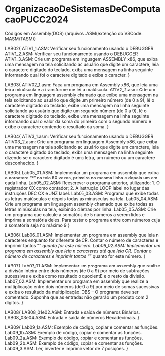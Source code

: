 # OrganizacaoDeSistemasDeComputacaoPUCC2024
Códigos em Assembly(DOS) (arquivos .ASM(extenção do VSCode: MASM/TASM))

LAB02{
    ATIV1_1.ASM: Verificar seu funcionamento usando o DEBUGGER
    ATIV1_2.ASM: Verificar seu funcionamento usando o DEBUGGER
    ATIV1_3.ASM: Crie um programa em linguagem ASSEMBLY x86, que exiba uma mensagem na tela solicitando ao usuário que digite um caractere, leia o caractere digitado do teclado, exiba uma mensagem na linha seguinte informando qual foi o caractere digitado e exiba o caracter.
}

LAB03{
    ATIV02_1.asm: Faça um programa em Assembly x86, que leia uma letra minúscula e a transforme me letra maiúscula.
    ATIV2_2.asm: Crie um programa em linguagem assembly chamado que exibe uma mensagem na tela solicitando ao usuário que digite um primeiro número (de 0 a 9), lê o caractere digitado do teclado, exibe uma mensagem na linha seguinte solicitando ao usuário que digite um segundo número (de 0 a 9), lê o caractere digitado do teclado, exibe uma mensagem na linha seguinte informando qual o valor da soma do primeiro com o segundo número e exibe o caractere contendo o resultado da soma.
}

LAB04{
    ATIV3_1.asm: Verificar seu funcionamento usando o DEBUGGER
    ATIV03_2.asm: Crie um programa em linguagem Assembly x86, que exiba uma mensagem na tela solicitando ao usuário que digite um caractere, leia o caractere digitado do teclado, exiba uma mensagem na linha seguinte dizendo se o caractere digitado é uma letra, um número ou um caractere desconhecido.
}

LAB05{
    Lab05_01.ASM: Implementar um programa em assembly que exiba o caractere “*” na tela 50 vezes, primeiro na mesma linha e depois um em cada linha.
    Lab05_02.ASM: Reescrever o programa anterior, utilizando: 1. O registrador CX como contador; 2. A instrução LOOP label no lugar das instruções DEC CX e JNZ label.
    Lab05_03.ASM: Programa que exibe todas as letras maiúsculas e depois todas as minúsculas na tela.
    Lab05_04.ASM: Crie um programa em linguagem assembly chamado que exibe todas as letras minúsculas na tela, exibindo 4 letras por linha.
    Lab05_05.ASM: Crie um programa que calcule a somatória de 5 números a serem lidos e imprima a somatória deles. Para testar o programa entre com números cuja a somatória seja no máximo 9
}

LAB06{
    Lab06_01.ASM: Implementar um programa em assembly que leia n caracteres enquanto for diferente de CR. Contar o número de caracteres e imprimir tantos “*” quanto for este número.
    Lab06_02.ASM: Implementar um programa em assembly que leia n caracteres até que leia CR. Contar o número de caracteres e imprimir tantos “*” quanto for este número.
}

LAB07{
    Lab07_01.ASM: Implementar um programa em assembly que realize a divisão inteira entre dois números (de 0 a 9) por meio de subtrações sucessivas e exiba como resultado o quocientE e o resto da divisão.
    Lab07_02.ASM: Implementar um programa em assembly que realize a multiplicação entre dois números (de 0 a 9) por meio de somas sucessivas e exiba o resultado da multiplicação. 
    OBS – O programa deve ser comentado. Suponha que as entradas não gerarão um produto com 2 dígitos.
}

LAB08{
    LAB08_01e02.ASM: Entrada e saída de números Binários.
    LAB08_03e04.ASM: Entrada e saída de números Hexadecimais.
}

LAB09{
    Lab09_1a.ASM: Exemplo de código, copiar e comentar as funções.
    Lab09_1b.ASM: Exemplo de código, copiar e comentar as funções.
    Lab09_2a.ASM: Exemplo de código, copiar e comentar as funções.
    Lab09_2b.ASM: Exemplo de código, copiar e comentar as funções.
    Lab09_3.ASM:  Ler, inverter e imprimir vetor de 7 posições.
}
